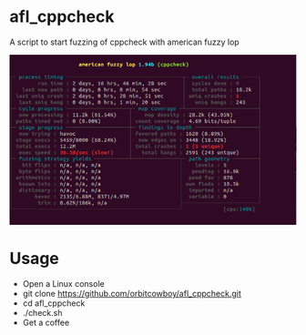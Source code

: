 # afl_cppcheck
A script to start fuzzing of cppcheck with american fuzzy lop

![A screenshot of afl fuzzing of cppcheck](screenshot/afl_cppcheck.png?raw=true "A screenshot")

# Usage

- Open a Linux console
- git clone https://github.com/orbitcowboy/afl_cppcheck.git
- cd afl_cppcheck
- ./check.sh
- Get a coffee 
